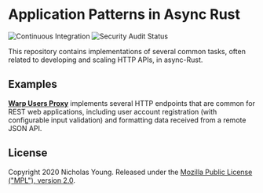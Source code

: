 # Application Patterns in Async Rust

![Continuous Integration](https://github.com/nicholaswyoung/patterns-rs/workflows/Continuous%20Integration/badge.svg)
![Security Audit Status](https://github.com/nicholaswyoung/patterns-rs/workflows/Security%20Audit/badge.svg)

This repository contains implementations of several common tasks, often related to developing and scaling HTTP APIs, in async-Rust.

## Examples

[**Warp Users Proxy**](./warp-users-proxy) implements several HTTP endpoints that are common for REST web applications, including user account registration (with configurable input validation) and formatting data received from a remote JSON API.

## License

Copyright 2020 Nicholas Young. Released under the [Mozilla Public License ("MPL"), version 2.0](LICENSE).
